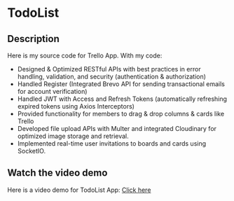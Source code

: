 # TodoList 

## Description
Here is my source code for Trello App. With my code:
* Designed & Optimized RESTful APIs with best practices in error handling, validation, and security (authentication & authorization) 
* Handled Register (Integrated Brevo API for sending transactional emails for account 
verification) 
* Handled JWT with Access and Refresh Tokens (automatically refreshing expired tokens 
using Axios Interceptors) 
* Provided functionality for members to drag & drop columns & cards like Trello 
* Developed file upload APIs with Multer and integrated Cloudinary for optimized image 
storage and retrieval. 
* Implemented real-time user invitations to boards and cards using SocketIO.

## Watch the video demo 
Here is a video demo for TodoList App: <a href="https://www.youtube.com/watch?v=ysBnDNcZBHo" target="_blank">Click here</a>


